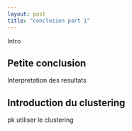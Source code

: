 ```yaml
---
layout: post
title: "conclusion part 1"
---
```

Intro

## Petite conclusion
Interpretation des resultats


## Introduction du clustering 
pk utiliser le clustering

